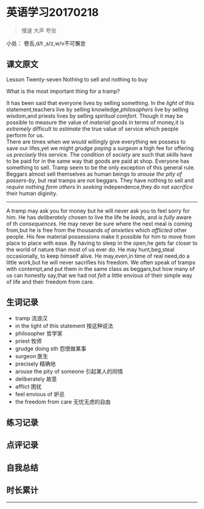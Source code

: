 # 英语学习20170218

> 慢速 大声 夸张

小处： 卷舌,d/t ,s/z,w/v不可懈怠

## 课文原文

Lesson Twenty-seven Nothing to sell and nothing to buy

What is the most important thing for a tramp?

It has been said that everyone lives by selling something.
In the _light_ of this statement,teachers live by selling knowledge,_philosophers_ live by selling wisdom,and priests lives by selling _spiritual_ _comfort_.
Though it may be possible to measure the value of _material_ goods in terms of money,it is _extremely_ difficult to _estimate_  the true value of service which people perform for us.	
There are times when we would willingly give everything we possess to save our lifes,yet we might _grudge_ _paying_ a _surgeon_ a high fee for offering us _precisely_ this service.
The condition of  _society_ are such that _skills_ have to be paid for in the same way that goods are paid at shop.
Everyone has something to sell.
Tramp seem to be the only exception of this general rule.
Beggars almost sell themselves as human beings to _arouse the pity of passers-by_, but real tramps are not beggars.
They have nothing to sell and _require_ nothing _form others_
In _seeking_ independence,they do not _sacrifice_ their human diginity. 

---

A tramp may ask you for money but he will never ask you to feel sorry for him.
He has _deliberately_ chosen to live the life he _leads_, and _is_ _fully_ aware of th _consequences_.
He may never be sure where the next meal is coming from,but he is free from the thousands _of anxieties_  which _afflicted_  other people.
His few material possessions make it possible for him to move from place to place with ease.
By having to sleep in the open,he gets far closer to the world of nature than most of us ever do.
He may hunt,beg,steal occasionally, to keep himself alive.
He may,even,in time of real need,do a little work,but he will never sacrifies his freedom.
We often speak of tramps with contempt,and put them in the same class as beggars,but how many of us can honestly say,that we had not _felt_ a little envious of their simple way of life and their freedom from care.

## 生词记录
* tramp 流浪汉
* in the light of this statement 按这种说法
* philosopher 哲学家
* priest 牧师
* grudge doing sth 怨恨做某事
* surgeon 医生
* precisely 精确地
* arouse the pity of someone 引起某人的同情 
* deliberately 故意
* afflict 困扰
* feel envious of 妒忌 
* the freedom from care 无忧无虑的自由

## 练习记录


## 点评记录


## 自我总结

## 时长累计


---
